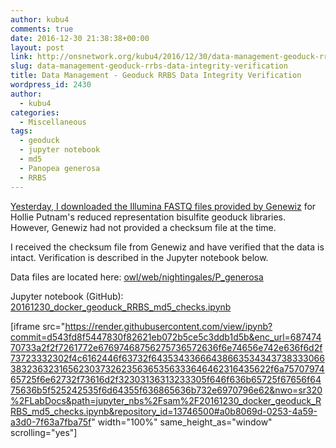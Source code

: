 ```yaml
---
author: kubu4
comments: true
date: 2016-12-30 21:38:38+00:00
layout: post
link: http://onsnetwork.org/kubu4/2016/12/30/data-management-geoduck-rrbs-data-integrity-verification/
slug: data-management-geoduck-rrbs-data-integrity-verification
title: Data Management - Geoduck RRBS Data Integrity Verification
wordpress_id: 2430
author:
  - kubu4
categories:
  - Miscellaneous
tags:
  - geoduck
  - jupyter notebook
  - md5
  - Panopea generosa
  - RRBS
---
```


[Yesterday, I downloaded the Illumina FASTQ files provided by Genewiz](http://onsnetwork.org/kubu4/2016/12/29/data-received-geoduck-rrbs-sequencing-data/) for Hollie Putnam's reduced representation bisulfite geoduck libraries. However, Genewiz had not provided a checksum file at the time.

I received the checksum file from Genewiz and have verified that the data is intact. Verification is described in the Jupyter notebook below.

Data files are located here: [owl/web/nightingales/P_generosa](http://owl.fish.washington.edu/nightingales/P_generosa/)

Jupyter notebook (GitHub): [20161230_docker_geoduck_RRBS_md5_checks.ipynb](https://github.com/sr320/LabDocs/blob/master/jupyter_nbs/sam/20161230_docker_geoduck_RRBS_md5_checks.ipynb)

[iframe src="https://render.githubusercontent.com/view/ipynb?commit=d543fd8f5447830f82621eb072b5ce5c3ddb1d5b&enc_url=68747470733a2f2f7261772e67697468756275736572636f6e74656e742e636f6d2f73723332302f4c6162446f63732f643534336664386635343437383330663832363231656230373262356365356333646462316435622f6a7570797465725f6e62732f73616d2f32303136313233305f646f636b65725f67656f6475636b5f525242535f6d64355f636865636b732e6970796e62&nwo=sr320%2FLabDocs&path=jupyter_nbs%2Fsam%2F20161230_docker_geoduck_RRBS_md5_checks.ipynb&repository_id=13746500#a0b8069d-0253-4a59-a3d0-7f63a7fba75f" width="100%" same_height_as="window" scrolling="yes"]
